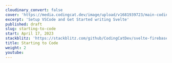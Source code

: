 ```yaml
---
cloudinary_convert: false
cover: 'https://media.codingcat.dev/image/upload/v1681939723/main-codingcatdev-photo/courses/svelte/starting-to-code.png'
excerpt: 'Setup VSCode and Get Started writing Svelte'
published: draft
slug: starting-to-code
start: April 17, 2023
stackblitz: 'https://stackblitz.com/github/CodingCatDev/svelte-firebase-course/tree/03-starting-to-code?embed=1&file=apps/svelte-site/src/routes/+page.svelte'
title: Starting to Code
weight: 2
youtube:
---
```

